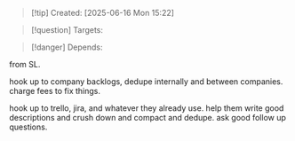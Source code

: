 
>[!tip] Created: [2025-06-16 Mon 15:22]

>[!question] Targets: 

>[!danger] Depends: 

from SL.

hook up to company backlogs, dedupe internally and between companies.
charge fees to fix things.

hook up to trello, jira, and whatever they already use.
help them write good descriptions and crush down and compact and dedupe.
ask good follow up questions.
